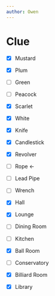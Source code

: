 ```yaml
---
author: Owen
---
```


# Clue

- [x] Mustard
- [x] Plum
- [ ] Green
- [ ] Peacock
- [x] Scarlet
- [x] White

- [x] Knife
- [x] Candlestick
- [x] Revolver
- [ ] Rope <-
- [ ] Lead Pipe
- [ ] Wrench

- [x] Hall
- [x] Lounge
- [ ] Dining Room
- [ ] Kitchen
- [x] Ball Room
- [ ] Conservatory
- [x] Billiard Room
- [x] Library
